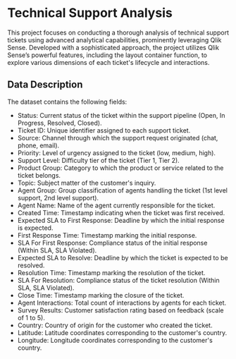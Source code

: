 # Technical Support Analysis
This project focuses on conducting a thorough analysis of technical support tickets using advanced analytical capabilities, prominently leveraging Qlik Sense. Developed with a sophisticated approach, the project utilizes Qlik Sense’s powerful features, including the layout container function, to explore various dimensions of each ticket's lifecycle and interactions.

## Data Description
The dataset contains the following fields:

- Status: Current status of the ticket within the support pipeline (Open, In Progress, Resolved, Closed).
- Ticket ID: Unique identifier assigned to each support ticket.
- Source: Channel through which the support request originated (chat, phone, email).
- Priority: Level of urgency assigned to the ticket (low, medium, high).
- Support Level: Difficulty tier of the ticket (Tier 1, Tier 2).
- Product Group: Category to which the product or service related to the ticket belongs.
- Topic: Subject matter of the customer's inquiry.
- Agent Group: Group classification of agents handling the ticket (1st level support, 2nd level support).
- Agent Name: Name of the agent currently responsible for the ticket.
- Created Time: Timestamp indicating when the ticket was first received.
- Expected SLA to First Response: Deadline by which the initial response is expected.
- First Response Time: Timestamp marking the initial response.
- SLA For First Response: Compliance status of the initial response (Within SLA, SLA Violated).
- Expected SLA to Resolve: Deadline by which the ticket is expected to be resolved.
- Resolution Time: Timestamp marking the resolution of the ticket.
- SLA For Resolution: Compliance status of the ticket resolution (Within SLA, SLA Violated).
- Close Time: Timestamp marking the closure of the ticket.
- Agent Interactions: Total count of interactions by agents for each ticket.
- Survey Results: Customer satisfaction rating based on feedback (scale of 1 to 5).
- Country: Country of origin for the customer who created the ticket.
- Latitude: Latitude coordinates corresponding to the customer's country.
- Longitude: Longitude coordinates corresponding to the customer's country.
